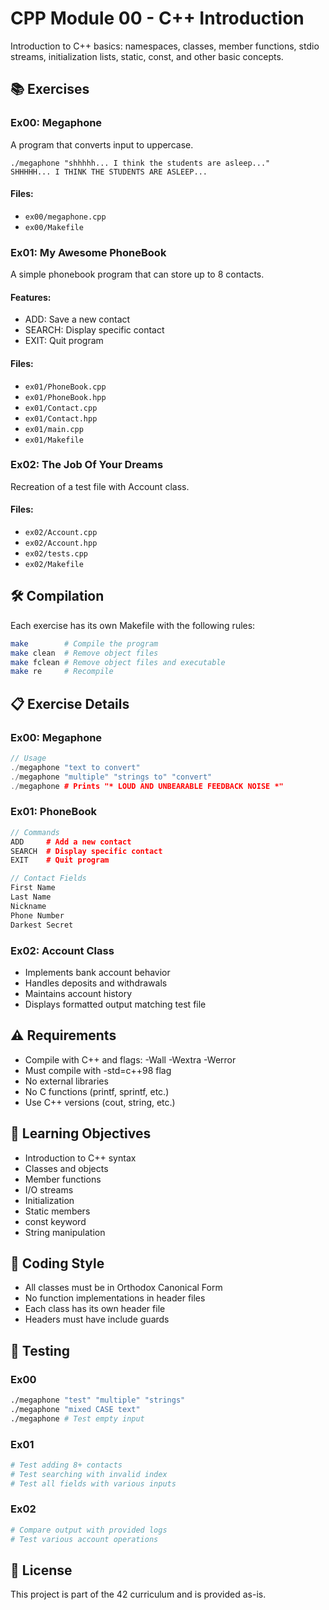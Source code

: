# CPP Module 00 - C++ Introduction

Introduction to C++ basics: namespaces, classes, member functions, stdio streams, initialization lists, static, const, and other basic concepts.

## 📚 Exercises

### Ex00: Megaphone
A program that converts input to uppercase.

```
./megaphone "shhhhh... I think the students are asleep..."
SHHHHH... I THINK THE STUDENTS ARE ASLEEP...
```

#### Files:
- `ex00/megaphone.cpp`
- `ex00/Makefile`

### Ex01: My Awesome PhoneBook
A simple phonebook program that can store up to 8 contacts.

#### Features:
- ADD: Save a new contact
- SEARCH: Display specific contact
- EXIT: Quit program

#### Files:
- `ex01/PhoneBook.cpp`
- `ex01/PhoneBook.hpp`
- `ex01/Contact.cpp`
- `ex01/Contact.hpp`
- `ex01/main.cpp`
- `ex01/Makefile`

### Ex02: The Job Of Your Dreams
Recreation of a test file with Account class.

#### Files:
- `ex02/Account.cpp`
- `ex02/Account.hpp`
- `ex02/tests.cpp`
- `ex02/Makefile`

## 🛠️ Compilation

Each exercise has its own Makefile with the following rules:
```bash
make        # Compile the program
make clean  # Remove object files
make fclean # Remove object files and executable
make re     # Recompile
```

## 📋 Exercise Details

### Ex00: Megaphone
```cpp
// Usage
./megaphone "text to convert"
./megaphone "multiple" "strings to" "convert"
./megaphone # Prints "* LOUD AND UNBEARABLE FEEDBACK NOISE *"
```

### Ex01: PhoneBook
```cpp
// Commands
ADD     # Add a new contact
SEARCH  # Display specific contact
EXIT    # Quit program

// Contact Fields
First Name
Last Name
Nickname
Phone Number
Darkest Secret
```

### Ex02: Account Class
- Implements bank account behavior
- Handles deposits and withdrawals
- Maintains account history
- Displays formatted output matching test file

## ⚠️ Requirements

- Compile with C++ and flags: -Wall -Wextra -Werror
- Must compile with -std=c++98 flag
- No external libraries
- No C functions (printf, sprintf, etc.)
- Use C++ versions (cout, string, etc.)

## 🎯 Learning Objectives

- Introduction to C++ syntax
- Classes and objects
- Member functions
- I/O streams
- Initialization
- Static members
- const keyword
- String manipulation

## 📝 Coding Style

- All classes must be in Orthodox Canonical Form
- No function implementations in header files
- Each class has its own header file
- Headers must have include guards

## 🧪 Testing

### Ex00
```bash
./megaphone "test" "multiple" "strings"
./megaphone "mixed CASE text"
./megaphone # Test empty input
```

### Ex01
```bash
# Test adding 8+ contacts
# Test searching with invalid index
# Test all fields with various inputs
```

### Ex02
```bash
# Compare output with provided logs
# Test various account operations
```

## 📜 License

This project is part of the 42 curriculum and is provided as-is.
